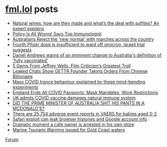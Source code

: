 # [fml.lol](https://fml.lol) posts
<!-- BLOG-POST-LIST:START -->
- [Natural wines: how are they made and what’s the deal with sulfites? An expert explains](https://fml.lol/natural-wines-how-are-they-made/)
- [Policy Is All Wrong! Says Top Immunologist](https://fml.lol/policy-is-all-wrong-says-top-immunologist/)
- [Australians Reject the ‘new normal’ with marches across the country](https://fml.lol/australians-reject-the-new-normal-with-marches-across-the-country/)
- [Fourth Pfizer dose is insufficient to ward off omicron, Israeli trial suggests](https://fml.lol/fourth-pfizer-dose-is-insufficient-to-ward-off-omicron-israeli-trial-suggests/)
- [Daniel Andrews warns of an imminent change to Australia&#39;s definition of &#39;fully vaccinated&#39;](https://fml.lol/daniel-andrews-warns-of-an-imminent-change-to-australias-definition-of-fully-vaccinated/)
- [5 Gems From Jeffrey Wells, Film Criticism’s Greatest Troll](https://fml.lol/5-gems-from-jeffrey-wells-film-criticisms-greatest-troll/)
- [Leaked Chats Show GETTR Founder Taking Orders From Chinese Billionaire](https://fml.lol/leaked-chats-show-gettr-founder-taking-orders-from-chinese-billionaire/)
- [Mass COVID trance behaviour explained by these mind-bending experiments](https://fml.lol/mass-covid-trance-behaviour-explained-by-these-mind-bending-experiments/)
- [England Ends All COVID Passports, Mask Mandates, Work Restrictions](https://fml.lol/england-ends-all-covid-passports-mask-mandates-work-restrictions/)
- [UK admits COVID vaccine damages natural immune system](https://fml.lol/uk-admits-covid-vaccine-damages-natural-immune-system/)
- [DID THE PRIME MINISTER OF AUSTRALIA SHIT HIS PANTS IN A MCDONALD’S?](https://fml.lol/did-the-prime-minister-of-australia-shit-his-pants-in-a-mcdonalds/)
- [There are 25,754 adverse event reports in VAERS for babies aged 0-2](https://fml.lol/there-are-25-754-adverse-event-reports-in-vaers-for-babies-aged-0-2/)
- [Safari exploit can leak browser histories and Google account info](https://fml.lol/safari-exploit-can-leak-browser-histories-and-google-account-info/)
- [Dramatic moment a cafe owner is arrested in his own store](https://fml.lol/dramatic-moment-a-cafe-owner-is-arrested-in-his-own-store/)
- [Marine Tsunami Warning issued for Gold Coast waters](https://fml.lol/marine-tsunami-warning-issued-for-gold-coast-waters/)
<!-- BLOG-POST-LIST:END -->

[Forum](https://forum.fml.lol)
